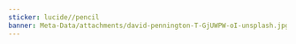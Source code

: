 ```yaml
---
sticker: lucide//pencil
banner: Meta-Data/attachments/david-pennington-T-GjUWPW-oI-unsplash.jpg
---
```

